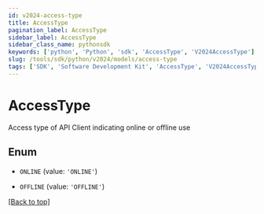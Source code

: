 ```yaml
---
id: v2024-access-type
title: AccessType
pagination_label: AccessType
sidebar_label: AccessType
sidebar_class_name: pythonsdk
keywords: ['python', 'Python', 'sdk', 'AccessType', 'V2024AccessType'] 
slug: /tools/sdk/python/v2024/models/access-type
tags: ['SDK', 'Software Development Kit', 'AccessType', 'V2024AccessType']
---
```


# AccessType

Access type of API Client indicating online or offline use

## Enum

* `ONLINE` (value: `'ONLINE'`)

* `OFFLINE` (value: `'OFFLINE'`)

[[Back to top]](#) 

